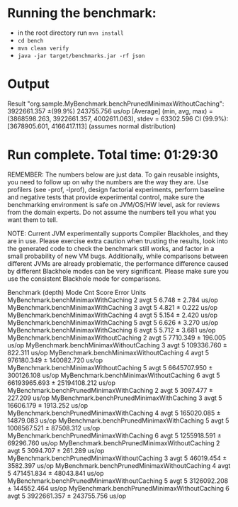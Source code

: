 # Running the benchmark:

* in the root directory run `mvn install`
* `cd bench`
* `mvn clean verify`
* `java -jar target/benchmarks.jar -rf json`

Output
======

Result "org.sample.MyBenchmark.benchPrunedMinimaxWithoutCaching":
3922661.357 ±(99.9%) 243755.756 us/op [Average]
(min, avg, max) = (3868598.263, 3922661.357, 4002611.063), stdev = 63302.596
CI (99.9%): [3678905.601, 4166417.113] (assumes normal distribution)

# Run complete. Total time: 01:29:30

REMEMBER: The numbers below are just data. To gain reusable insights, you need to follow up on
why the numbers are the way they are. Use profilers (see -prof, -lprof), design factorial
experiments, perform baseline and negative tests that provide experimental control, make sure
the benchmarking environment is safe on JVM/OS/HW level, ask for reviews from the domain experts.
Do not assume the numbers tell you what you want them to tell.

NOTE: Current JVM experimentally supports Compiler Blackholes, and they are in use. Please exercise
extra caution when trusting the results, look into the generated code to check the benchmark still
works, and factor in a small probability of new VM bugs. Additionally, while comparisons between
different JVMs are already problematic, the performance difference caused by different Blackhole
modes can be very significant. Please make sure you use the consistent Blackhole mode for comparisons.

Benchmark                                     (depth)  Mode Cnt Score Error Units
MyBenchmark.benchMinimaxWithCaching 2 avgt 5 6.748 ± 2.784 us/op
MyBenchmark.benchMinimaxWithCaching 3 avgt 5 4.821 ± 0.222 us/op
MyBenchmark.benchMinimaxWithCaching 4 avgt 5 5.154 ± 2.420 us/op
MyBenchmark.benchMinimaxWithCaching 5 avgt 5 6.626 ± 3.270 us/op
MyBenchmark.benchMinimaxWithCaching 6 avgt 5 5.712 ± 3.681 us/op
MyBenchmark.benchMinimaxWithoutCaching 2 avgt 5 7710.349 ± 196.005 us/op
MyBenchmark.benchMinimaxWithoutCaching 3 avgt 5 109336.760 ± 822.311 us/op
MyBenchmark.benchMinimaxWithoutCaching 4 avgt 5 976180.349 ± 140082.720 us/op
MyBenchmark.benchMinimaxWithoutCaching 5 avgt 5 6645707.950 ± 300126.108 us/op
MyBenchmark.benchMinimaxWithoutCaching 6 avgt 5 66193965.693 ± 25194108.212 us/op
MyBenchmark.benchPrunedMinimaxWithCaching 2 avgt 5 3097.477 ± 227.209 us/op
MyBenchmark.benchPrunedMinimaxWithCaching 3 avgt 5 16606.179 ± 1913.252 us/op
MyBenchmark.benchPrunedMinimaxWithCaching 4 avgt 5 165020.085 ± 14879.083 us/op
MyBenchmark.benchPrunedMinimaxWithCaching 5 avgt 5 1008567.521 ± 87508.312 us/op
MyBenchmark.benchPrunedMinimaxWithCaching 6 avgt 5 1255918.591 ± 69296.760 us/op
MyBenchmark.benchPrunedMinimaxWithoutCaching 2 avgt 5 3094.707 ± 261.289 us/op
MyBenchmark.benchPrunedMinimaxWithoutCaching 3 avgt 5 46019.454 ± 3582.397 us/op
MyBenchmark.benchPrunedMinimaxWithoutCaching 4 avgt 5 471451.834 ± 48043.841 us/op
MyBenchmark.benchPrunedMinimaxWithoutCaching 5 avgt 5 3126092.208 ± 144552.464 us/op
MyBenchmark.benchPrunedMinimaxWithoutCaching 6 avgt 5 3922661.357 ± 243755.756 us/op
